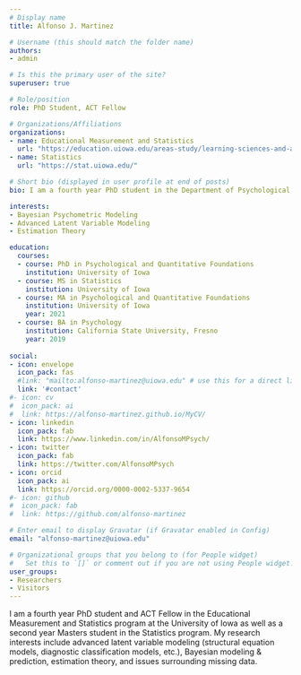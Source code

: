 ```yaml
---
# Display name
title: Alfonso J. Martinez

# Username (this should match the folder name)
authors:
- admin

# Is this the primary user of the site?
superuser: true

# Role/position
role: PhD Student, ACT Fellow

# Organizations/Affiliations
organizations:
- name: Educational Measurement and Statistics
  url: "https://education.uiowa.edu/areas-study/learning-sciences-and-assessment/educational-measurement-and-statistics"
- name: Statistics
  url: "https://stat.uiowa.edu/"

# Short bio (displayed in user profile at end of posts)
bio: I am a fourth year PhD student in the Department of Psychological and Quantitative Foundations in the College of Education at the University of Iowa as well as a second year Masters student in the Department of Statistics and Acturial Science. My research interest primarily lie in the development and application of advanced latent variable models for educational assessment and psychological measurement. 

interests:
- Bayesian Psychometric Modeling
- Advanced Latent Variable Modeling
- Estimation Theory

education:
  courses:
  - course: PhD in Psychological and Quantitative Foundations
    institution: University of Iowa
  - course: MS in Statistics
    institution: University of Iowa
  - course: MA in Psychological and Quantitative Foundations
    institution: University of Iowa
    year: 2021
  - course: BA in Psychology
    institution: California State University, Fresno
    year: 2019
    
social:
- icon: envelope
  icon_pack: fas
  #link: "mailto:alfonso-martinez@uiowa.edu" # use this for a direct link
  link: '#contact'
#- icon: cv
#  icon_pack: ai
#  link: https://alfonso-martinez.github.io/MyCV/
- icon: linkedin
  icon_pack: fab
  link: https://www.linkedin.com/in/AlfonsoMPsych/
- icon: twitter
  icon_pack: fab
  link: https://twitter.com/AlfonsoMPsych
- icon: orcid
  icon_pack: ai
  link: https://orcid.org/0000-0002-5337-9654
#- icon: github
#  icon_pack: fab
#  link: https://github.com/alfonso-martinez

# Enter email to display Gravatar (if Gravatar enabled in Config)
email: "alfonso-martinez@uiowa.edu"

# Organizational groups that you belong to (for People widget)
#   Set this to `[]` or comment out if you are not using People widget.
user_groups:
- Researchers
- Visitors
---
```


I am a fourth year PhD student and ACT Fellow in the Educational Measurement and Statistics program at the University of Iowa as well as a second year Masters student in the Statistics program. My research interests include advanced latent variable modeling (structural equation models, diagnostic classification models, etc.), Bayesian modeling & prediction, estimation theory, and issues surrounding missing data. 
